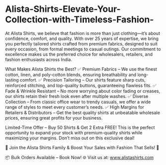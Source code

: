 # Alista-Shirts-Elevate-Your-Collection-with-Timeless-Fashion-
At Alista Shirts, we believe that fashion is more than just clothing—it’s about confidence, comfort, and quality. With over 25 years of expertise, we bring you perfectly tailored shirts crafted from premium fabrics, designed to suit every occasion, from formal meetings to casual outings. Our commitment to excellence makes us the preferred choice for wholesalers, retailers, and fashion enthusiasts across India.

What Makes Alista Shirts the Best?
✅ Premium Fabrics – We use the finest cotton, linen, and poly-cotton blends, ensuring breathability and long-lasting comfort.
✅ Precision Tailoring – Our shirts feature sharp cuts, reinforced stitching, and top-quality buttons, guaranteeing flawless fits.
✅ Fade & Wrinkle Resistant – No more worrying about color fading or creases, our shirts retain their fresh look even after multiple washes.
✅ Diverse Collection – From classic office wear to trendy casuals, we offer a wide range of styles to meet every customer’s needs.
✅ High Margins for Retailers & Distributors – Get the best quality shirts at unbeatable wholesale prices, ensuring great profits for your business.

Limited-Time Offer – Buy 50 Shirts & Get 2 Extra FREE!
This is the perfect opportunity to expand your stock with premium-quality shirts while maximizing your margins. Don’t miss out on this exclusive deal!

🚀 Join the Alista Shirts Family & Boost Your Sales with Fashion That Sells! 🚀

📦 Bulk Orders Available – Book Now!
🌐 Visit us at: www.alistashirts.com
